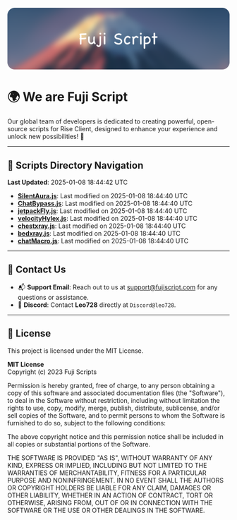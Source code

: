 ![Banner](.github/b.webp)

# 🌍 **We are Fuji Script**

Our global team of developers is dedicated to creating powerful, open-source scripts for Rise Client, designed to enhance your experience and unlock new possibilities! 🌟

---
<!-- SCRIPTS_NAVIGATION_START -->
## 📂 **Scripts Directory Navigation**

**Last Updated**: 2025-01-08 18:44:42 UTC

- **[SilentAura.js](scripts/SilentAura.js)**: Last modified on 2025-01-08 18:44:40 UTC
- **[ChatBypass.js](scripts/ChatBypass.js)**: Last modified on 2025-01-08 18:44:40 UTC
- **[jetpackFly.js](scripts/jetpackFly.js)**: Last modified on 2025-01-08 18:44:40 UTC
- **[velocityHylex.js](scripts/velocityHylex.js)**: Last modified on 2025-01-08 18:44:40 UTC
- **[chestxray.js](scripts/chestxray.js)**: Last modified on 2025-01-08 18:44:40 UTC
- **[bedxray.js](scripts/bedxray.js)**: Last modified on 2025-01-08 18:44:40 UTC
- **[chatMacro.js](scripts/chatMacro.js)**: Last modified on 2025-01-08 18:44:40 UTC

<!-- SCRIPTS_NAVIGATION_END -->

---

## 💬 **Contact Us**  
- 📬 **Support Email**: Reach out to us at [support@fujiscript.com](mailto:support@fujiscript.com) for any questions or assistance.  
- 💬 **Discord**: Contact **Leo728** directly at `Discord@leo728`.

---

## 📜 **License**

This project is licensed under the MIT License.  

**MIT License**  
Copyright (c) 2023 Fuji Scripts  

Permission is hereby granted, free of charge, to any person obtaining a copy of this software and associated documentation files (the "Software"), to deal in the Software without restriction, including without limitation the rights to use, copy, modify, merge, publish, distribute, sublicense, and/or sell copies of the Software, and to permit persons to whom the Software is furnished to do so, subject to the following conditions:  

The above copyright notice and this permission notice shall be included in all copies or substantial portions of the Software.  

THE SOFTWARE IS PROVIDED "AS IS", WITHOUT WARRANTY OF ANY KIND, EXPRESS OR IMPLIED, INCLUDING BUT NOT LIMITED TO THE WARRANTIES OF MERCHANTABILITY, FITNESS FOR A PARTICULAR PURPOSE AND NONINFRINGEMENT. IN NO EVENT SHALL THE AUTHORS OR COPYRIGHT HOLDERS BE LIABLE FOR ANY CLAIM, DAMAGES OR OTHER LIABILITY, WHETHER IN AN ACTION OF CONTRACT, TORT OR OTHERWISE, ARISING FROM, OUT OF OR IN CONNECTION WITH THE SOFTWARE OR THE USE OR OTHER DEALINGS IN THE SOFTWARE.  
